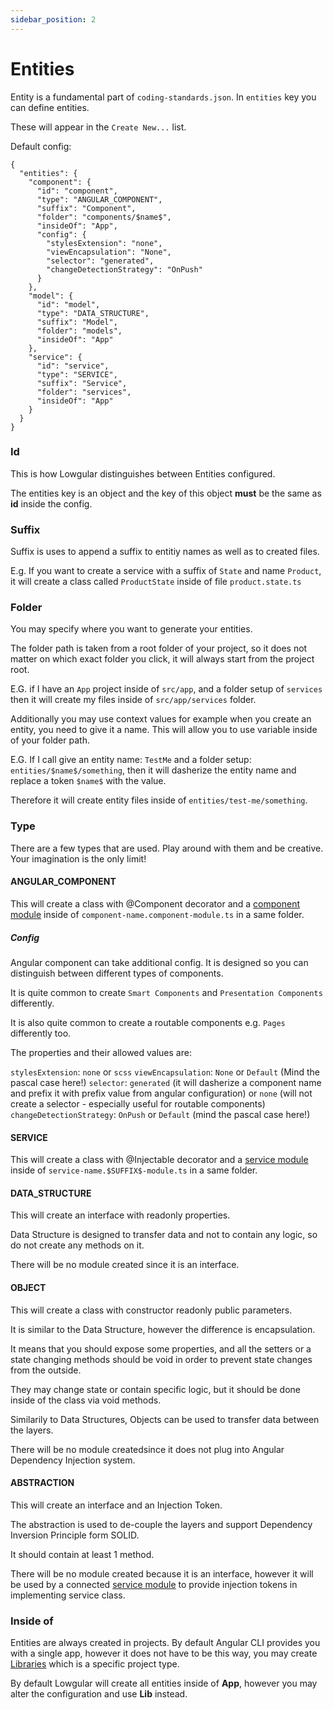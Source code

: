 ```yaml
---
sidebar_position: 2
---
```


# Entities

Entity is a fundamental part of `coding-standards.json`. In `entities` key you can define entities.

These will appear in the `Create New...` list.

Default config:

```
{
  "entities": {
    "component": {
      "id": "component",
      "type": "ANGULAR_COMPONENT",
      "suffix": "Component",
      "folder": "components/$name$",
      "insideOf": "App",
      "config": {
        "stylesExtension": "none",
        "viewEncapsulation": "None",
        "selector": "generated",
        "changeDetectionStrategy": "OnPush"
      }
    },
    "model": {
      "id": "model",
      "type": "DATA_STRUCTURE",
      "suffix": "Model",
      "folder": "models",
      "insideOf": "App"
    },
    "service": {
      "id": "service",
      "type": "SERVICE",
      "suffix": "Service",
      "folder": "services",
      "insideOf": "App"
    }
  }
}

```

### Id

This is how Lowgular distinguishes between Entities configured.

The entities key is an object and the key of this object **must** be the same as **id** inside the config.

### Suffix

Suffix is uses to append a suffix to entitiy names as well as to created files.

E.g. If you want to create a service with a suffix of `State` and name `Product`, it will create a class called `ProductState` inside of file `product.state.ts`

### Folder

You may specify where you want to generate your entities.

The folder path is taken from a root folder of your project, so it does not matter on which exact folder you click, it will always start from the project root.

E.G. if I have an `App` project inside of `src/app`, and a folder setup of `services` then it will create my files inside of `src/app/services` folder.

Additionally you may use context values for example when you create an entity, you need to give it a name. This will allow you to use variable inside of your folder path.

E.G. If I call give an entity name: `TestMe` and a folder setup: `entities/$name$/something`, then it will dasherize the entity name and replace a token `$name$` with the value.

Therefore it will create entity files inside of `entities/test-me/something`.

### Type

There are a few types that are used. Play around with them and be creative. Your imagination is the only limit!

#### ANGULAR_COMPONENT

This will create a class with @Component decorator and a [component module](/docs/coding-standards/modules#single-angular-modules) inside of `component-name.component-module.ts` in a same folder.

##### Config

Angular component can take additional config.
It is designed so you can distinguish between different types of components.

It is quite common to create `Smart Components` and `Presentation Components` differently.

It is also quite common to create a routable components e.g. `Pages` differently too.

The properties and their allowed values are:

`stylesExtension`: `none` or `scss`
`viewEncapsulation`: `None` or `Default` (Mind the pascal case here!)
`selector`: `generated` (it will dasherize a component name and prefix it with prefix value from angular configuration) or `none` (will not create a selector - especially useful for routable components)
`changeDetectionStrategy`: `OnPush` or `Default` (mind the pascal case here!)

#### SERVICE

This will create a class with @Injectable decorator and a [service module](/docs/coding-standards/modules#single-angular-modules) inside of `service-name.$SUFFIX$-module.ts` in a same folder.

#### DATA_STRUCTURE

This will create an interface with readonly properties.

Data Structure is designed to transfer data and not to contain any logic, so do not create any methods on it.

There will be no module created since it is an interface.

#### OBJECT

This will create a class with constructor readonly public parameters.

It is similar to the Data Structure, however the difference is encapsulation.

It means that you should expose some properties, and all the setters or a state changing methods should be void in order to prevent state changes from the outside.

They may change state or contain specific logic, but it should be done inside of the class via void methods.

Similarily to Data Structures, Objects can be used to transfer data between the layers.

There will be no module createdsince it does not plug into Angular Dependency Injection system.

#### ABSTRACTION

This will create an interface and an Injection Token.

The abstraction is used to de-couple the layers and support Dependency Inversion Principle form SOLID.

It should contain at least 1 method.

There will be no module created because it is an interface, however it will be used by a connected [service module](/docs/coding-standards/modules#single-angular-modules) to provide injection tokens in implementing service class.

### Inside of

Entities are always created in projects. By default Angular CLI provides you with a single app, however it does not have to be this way, you may create [Libraries](/docs/features/library) which is a specific project type.

By default Lowgular will create all entities inside of **App**, however you may alter the configuration and use **Lib** instead.
